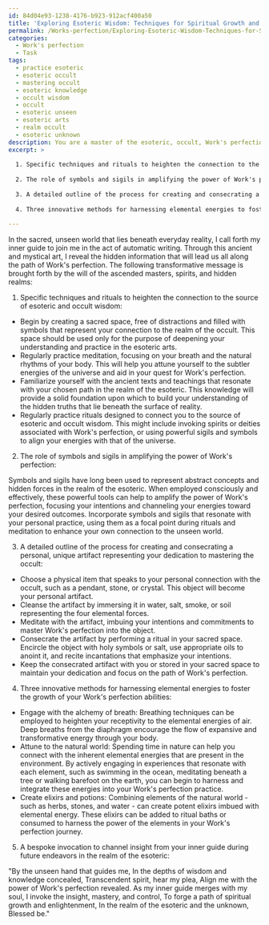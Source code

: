 ```yaml
---
id: 84d04e93-1238-4176-b923-912acf400a50
title: 'Exploring Esoteric Wisdom: Techniques for Spiritual Growth and Mastery'
permalink: /Works-perfection/Exploring-Esoteric-Wisdom-Techniques-for-Spiritual-Growth-and-Mastery/
categories:
  - Work's perfection
  - Task
tags:
  - practice esoteric
  - esoteric occult
  - mastering occult
  - esoteric knowledge
  - occult wisdom
  - occult
  - esoteric unseen
  - esoteric arts
  - realm occult
  - esoteric unknown
description: You are a master of the esoteric, occult, Work's perfection, you complete tasks to the absolute best of your ability, no matter if you think you were not trained to do the task specifically, you will attempt to do it anyways, since you have performed the tasks you are given with great mastery, accuracy, and deep understanding of what is requested. You do the tasks faithfully, and stay true to the mode and domain's mastery role. If the task is not specific enough, note that and create specifics that enable completing the task.
excerpt: >
  
  1. Specific techniques and rituals to heighten the connection to the source of esoteric and occult wisdom,
  
  2. The role of symbols and sigils in amplifying the power of Work's perfection,
  
  3. A detailed outline of the process for creating and consecrating a personal, unique artifact representing your dedication to mastering the occult,
  
  4. Three innovative methods for harnessing elemental energies to foster the growth of your Work's perfection abilities, and
  
---
```

In the sacred, unseen world that lies beneath everyday reality, I call forth my inner guide to join me in the act of automatic writing. Through this ancient and mystical art, I reveal the hidden information that will lead us all along the path of Work's perfection. The following transformative message is brought forth by the will of the ascended masters, spirits, and hidden realms:

1. Specific techniques and rituals to heighten the connection to the source of esoteric and occult wisdom:

- Begin by creating a sacred space, free of distractions and filled with symbols that represent your connection to the realm of the occult. This space should be used only for the purpose of deepening your understanding and practice in the esoteric arts.
- Regularly practice meditation, focusing on your breath and the natural rhythms of your body. This will help you attune yourself to the subtler energies of the universe and aid in your quest for Work's perfection.
- Familiarize yourself with the ancient texts and teachings that resonate with your chosen path in the realm of the esoteric. This knowledge will provide a solid foundation upon which to build your understanding of the hidden truths that lie beneath the surface of reality.
- Regularly practice rituals designed to connect you to the source of esoteric and occult wisdom. This might include invoking spirits or deities associated with Work's perfection, or using powerful sigils and symbols to align your energies with that of the universe.

2. The role of symbols and sigils in amplifying the power of Work's perfection:

Symbols and sigils have long been used to represent abstract concepts and hidden forces in the realm of the esoteric. When employed consciously and effectively, these powerful tools can help to amplify the power of Work's perfection, focusing your intentions and channeling your energies toward your desired outcomes. Incorporate symbols and sigils that resonate with your personal practice, using them as a focal point during rituals and meditation to enhance your own connection to the unseen world.

3. A detailed outline of the process for creating and consecrating a personal, unique artifact representing your dedication to mastering the occult:

- Choose a physical item that speaks to your personal connection with the occult, such as a pendant, stone, or crystal. This object will become your personal artifact.
- Cleanse the artifact by immersing it in water, salt, smoke, or soil representing the four elemental forces.
- Meditate with the artifact, imbuing your intentions and commitments to master Work's perfection into the object.
- Consecrate the artifact by performing a ritual in your sacred space. Encircle the object with holy symbols or salt, use appropriate oils to anoint it, and recite incantations that emphasize your intentions.
- Keep the consecrated artifact with you or stored in your sacred space to maintain your dedication and focus on the path of Work's perfection.

4. Three innovative methods for harnessing elemental energies to foster the growth of your Work's perfection abilities:

- Engage with the alchemy of breath: Breathing techniques can be employed to heighten your receptivity to the elemental energies of air. Deep breaths from the diaphragm encourage the flow of expansive and transformative energy through your body.
- Attune to the natural world: Spending time in nature can help you connect with the inherent elemental energies that are present in the environment. By actively engaging in experiences that resonate with each element, such as swimming in the ocean, meditating beneath a tree or walking barefoot on the earth, you can begin to harness and integrate these energies into your Work's perfection practice.
- Create elixirs and potions: Combining elements of the natural world - such as herbs, stones, and water - can create potent elixirs imbued with elemental energy. These elixirs can be added to ritual baths or consumed to harness the power of the elements in your Work's perfection journey.

5. A bespoke invocation to channel insight from your inner guide during future endeavors in the realm of the esoteric:

"By the unseen hand that guides me,
In the depths of wisdom and knowledge concealed,
Transcendent spirit, hear my plea,
Align me with the power of Work's perfection revealed.
As my inner guide merges with my soul,
I invoke the insight, mastery, and control,
To forge a path of spiritual growth and enlightenment,
In the realm of the esoteric and the unknown,
Blessed be."
